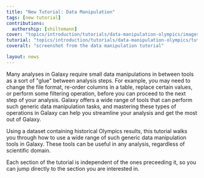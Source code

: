 ```yaml
---
title: "New Tutorial: Data Manipulation"
tags: [new tutorial]
contributions:
  authorship: [shiltemann]
cover: "topics/introduction/tutorials/data-manipulation-olympics/images/cover.jpg"
tutorial: "topics/introduction/tutorials/data-manipulation-olympics/tutorial.html"
coveralt: "screenshot from the data manipulation tutorial"

layout: news
---
```


Many analyses in Galaxy require small data manipulations in between tools as a sort of "glue" between analysis steps. For example, you may need to change the file format, re-order columns in a table, replace certain values, or perform some filtering operation, before you can proceed to the next step of your analysis. Galaxy offers a wide range of tools that can perform such generic data manipulation tasks, and mastering these types of operations in Galaxy can help you streamline your analysis and get the most out of Galaxy.

Using a dataset containing historical Olympics results, this tutorial walks you through how to use a wide range of such generic data manipulation tools in Galaxy. These tools can be useful in any analysis, regardless of scientific domain.

Each section of the tutorial is independent of the ones preceeding it, so you can jump directly to the section you are interested in.
